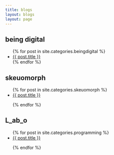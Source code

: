 ```yaml
---
title: blogs
layout: blogs
layout: page
---
```

<div style = "flex= 1 grow;
   align-self= center; ">
    <h2>being digital</h2>
    <ul>
    {% for post in site.categories.beingdigital %}
        <li>
        <a href="{{site.baseurl}}{{ post.url }}">{{ post.title }}</a>
        </li>
        <!-- <p>
        {{post.content}}
        </p> -->
    {% endfor %}
    </ul>
</div>
<div >
    <h2>skeuomorph</h2>
    <ul>
    {% for post in site.categories.skeuomorph %}
        <li>
        <a href="{{site.baseurl}}{{ post.url }}">{{ post.title }}</a>
        </li>
        <p>
        <!-- {{post.content}} -->
        </p>
    {% endfor %}
    </ul>
</div>
<div >
    <h2>L_ab_o</h2>
    <ul>
    {% for post in site.categories.programming %}
        <li>
        <a href="{{site.baseurl}}{{ post.url }}">{{ post.title }}</a>
        </li>
        <p>
        <!-- {{post.content}} -->
        </p>
    {% endfor %}
    </ul>
</div>